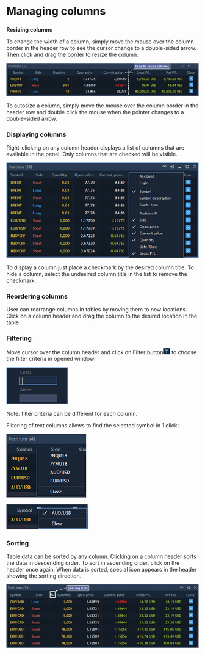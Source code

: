 # Managing columns

### 
**Resizing columns** 

To change the width of a column, simply move the mouse over the column border in the header row to see the cursor change to a double-sided arrow. Then click and drag the border to resize the column.

![](../../.gitbook/assets/managing-columns.jpg)


To autosize a column, simply move the mouse over the column border in the header row and double click the mouse when the pointer changes to a double-sided arrow.

### **Displaying columns** 

Right-clicking on any column header displays a list of columns that are available in the panel. Only columns that are checked will be visible.

![](../../.gitbook/assets/managing-columns1.png)


To display a column just place a checkmark by the desired column title. To hide a column, select the undesired column title in the list to remove the checkmark.

### **Reordering columns**

User can rearrange columns in tables by moving them to new locations. Click on a column header and drag the column to the desired location in the table.

### Filtering

Move cursor over the column header and click on Filter button![](../../.gitbook/assets/3%20%2814%29.png)
to choose the filter criteria in opened window:

![](../../.gitbook/assets/filter.png)


Note: filter criteria can be different for each column.

Filtering of text columns allows to find the selected symbol in 1 click:

![](../../.gitbook/assets/5%20%2810%29.png)

![](../../.gitbook/assets/6%20%283%29.png)

### Sorting


Table data can be sorted by any column. Clicking on a column header sorts the data in descending order. To sort in ascending order, click on the header once again. When data is sorted, special icon appears in the header showing the sorting direction.

![](../../.gitbook/assets/sorting-icon.jpg)



